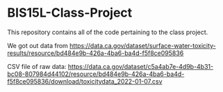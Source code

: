 # BIS15L-Class-Project
This repository contains all of the code pertaining to the class project.


We got out data from https://data.ca.gov/dataset/surface-water-toxicity-results/resource/bd484e9b-426a-4ba6-ba4d-f5f8ce095836 

CSV file of raw data: https://data.ca.gov/dataset/c5a4ab7e-4d9b-4b31-bc08-807984d44102/resource/bd484e9b-426a-4ba6-ba4d-f5f8ce095836/download/toxicitydata_2022-01-07.csv

